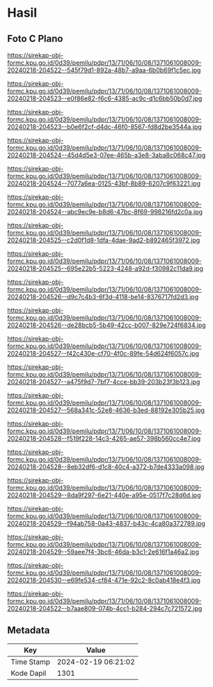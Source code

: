 # Hasil

## Foto C Plano

https://sirekap-obj-formc.kpu.go.id/0d39/pemilu/pdpr/13/71/06/10/08/1371061008009-20240218-204522--545f79d1-892a-48b7-a9aa-6b0b69f1c5ec.jpg

https://sirekap-obj-formc.kpu.go.id/0d39/pemilu/pdpr/13/71/06/10/08/1371061008009-20240218-204523--e0f86e82-f6c6-4385-ac9c-d1c6bb50b0d7.jpg

https://sirekap-obj-formc.kpu.go.id/0d39/pemilu/pdpr/13/71/06/10/08/1371061008009-20240218-204523--b0e6f2cf-d4dc-46f0-8567-fd8d2be3544a.jpg

https://sirekap-obj-formc.kpu.go.id/0d39/pemilu/pdpr/13/71/06/10/08/1371061008009-20240218-204524--45d4d5e3-07ee-465b-a3e8-3aba8c068c47.jpg

https://sirekap-obj-formc.kpu.go.id/0d39/pemilu/pdpr/13/71/06/10/08/1371061008009-20240218-204524--7077a6ea-0125-43bf-8b89-6207c9f63221.jpg

https://sirekap-obj-formc.kpu.go.id/0d39/pemilu/pdpr/13/71/06/10/08/1371061008009-20240218-204524--abc9ec9e-b8d6-47bc-8f69-998216fd2c0a.jpg

https://sirekap-obj-formc.kpu.go.id/0d39/pemilu/pdpr/13/71/06/10/08/1371061008009-20240218-204525--c2d0f1d8-1dfa-4dae-9ad2-b892465f3972.jpg

https://sirekap-obj-formc.kpu.go.id/0d39/pemilu/pdpr/13/71/06/10/08/1371061008009-20240218-204525--695e22b5-5223-4248-a92d-f30982c11da9.jpg

https://sirekap-obj-formc.kpu.go.id/0d39/pemilu/pdpr/13/71/06/10/08/1371061008009-20240218-204526--d9c7c4b3-6f3d-4118-be14-8376717fd2d3.jpg

https://sirekap-obj-formc.kpu.go.id/0d39/pemilu/pdpr/13/71/06/10/08/1371061008009-20240218-204526--de28bcb5-5b49-42cc-b007-829e724f6834.jpg

https://sirekap-obj-formc.kpu.go.id/0d39/pemilu/pdpr/13/71/06/10/08/1371061008009-20240218-204527--f42c430e-cf70-4f0c-89fe-54d624f6057c.jpg

https://sirekap-obj-formc.kpu.go.id/0d39/pemilu/pdpr/13/71/06/10/08/1371061008009-20240218-204527--a475f9d7-7bf7-4cce-bb39-203b23f3b123.jpg

https://sirekap-obj-formc.kpu.go.id/0d39/pemilu/pdpr/13/71/06/10/08/1371061008009-20240218-204527--568a341c-52e8-4636-b3ed-88192e305b25.jpg

https://sirekap-obj-formc.kpu.go.id/0d39/pemilu/pdpr/13/71/06/10/08/1371061008009-20240218-204528--f519f228-14c3-4265-ae57-398b560cc4e7.jpg

https://sirekap-obj-formc.kpu.go.id/0d39/pemilu/pdpr/13/71/06/10/08/1371061008009-20240218-204528--8eb32df6-d1c8-40c4-a372-b7de4333a098.jpg

https://sirekap-obj-formc.kpu.go.id/0d39/pemilu/pdpr/13/71/06/10/08/1371061008009-20240218-204529--8da9f297-6e21-440e-a95e-0517f7c28d6d.jpg

https://sirekap-obj-formc.kpu.go.id/0d39/pemilu/pdpr/13/71/06/10/08/1371061008009-20240218-204529--f94ab758-0a43-4837-b43c-4ca80a372789.jpg

https://sirekap-obj-formc.kpu.go.id/0d39/pemilu/pdpr/13/71/06/10/08/1371061008009-20240218-204529--59aee7f4-3bc6-46da-b3c1-2e616f1a46a2.jpg

https://sirekap-obj-formc.kpu.go.id/0d39/pemilu/pdpr/13/71/06/10/08/1371061008009-20240218-204530--e69fe534-cf84-471e-92c2-8c0ab418e4f3.jpg

https://sirekap-obj-formc.kpu.go.id/0d39/pemilu/pdpr/13/71/06/10/08/1371061008009-20240218-204522--b7aae809-074b-4cc1-b284-294c7c721572.jpg


## Metadata

| Key        | Value               |
| ---------- | ------------------- |
| Time Stamp | 2024-02-19 06:21:02 |
| Kode Dapil | 1301                |



